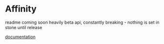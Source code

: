 # Affinity

readme coming soon
heavily beta api, constantly breaking - nothing is set in stone until release

[documentation](https://affinity.newtt.me/)

